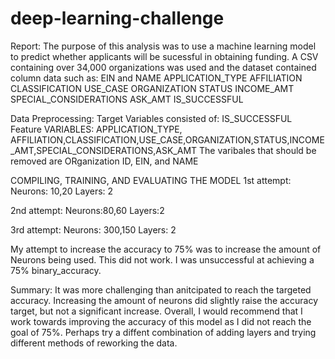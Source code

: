 # deep-learning-challenge

Report:
The purpose of this analysis was to use a machine learning model to predict whether applicants will be sucessful in obtaining funding. A CSV containing over 34,000 organizations was used and the dataset contained column data such as:
EIN and NAME
APPLICATION_TYPE
AFFILIATION
CLASSIFICATION
USE_CASE
ORGANIZATION
STATUS
INCOME_AMT
SPECIAL_CONSIDERATIONS
ASK_AMT
IS_SUCCESSFUL

Data Preprocessing:
Target Variables consisted of: IS_SUCCESSFUL
Feature VARIABLES: APPLICATION_TYPE, AFFILIATION,CLASSIFICATION,USE_CASE,ORGANIZATION,STATUS,INCOME_AMT,SPECIAL_CONSIDERATIONS,ASK_AMT
The varibales that should be removed are ORganization ID, EIN, and NAME

COMPILING, TRAINING, AND EVALUATING THE MODEL
1st attempt: 
Neurons: 10,20
Layers: 2

2nd attempt:
Neurons:80,60
Layers:2

3rd attempt:
Neurons: 300,150
Layers: 2

My attempt to increase the accuracy to 75% was to increase the amount of Neurons being used. This did not work.
I was unsuccessful at achieving a 75% binary_accuracy.

Summary:
It was more challenging than anitcipated to reach the targeted accuracy. Increasing the amount of neurons did slightly raise the accuracy target, but not a significant increase. Overall, I would recommend that I work towards improving the accuracy of this model as I did not reach the goal of 75%. Perhaps try a diffent combination of adding layers and trying different methods of reworking the data. 